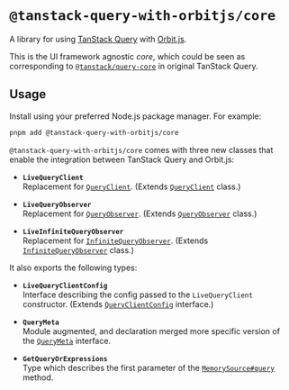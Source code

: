 # `@tanstack-query-with-orbitjs/core`

A library for using [TanStack Query](https://tanstack.com/query) with [Orbit.js](https://orbitjs.com/).

This is the UI framework agnostic _core_, which could be seen as corresponding to [`@tanstack/query-core`](https://github.com/TanStack/query/tree/v4.16.1/packages/query-core) in original TanStack Query.

## Usage

Install using your preferred Node.js package manager. For example:

```sh
pnpm add @tanstack-query-with-orbitjs/core
```

`@tanstack-query-with-orbitjs/core` comes with three new classes that enable the integration between TanStack Query and Orbit.js:

-   **`LiveQueryClient`**<br/>
    Replacement for
    [`QueryClient`](https://tanstack.com/query/v4/docs/reference/QueryClient).
    (Extends
    [`QueryClient`](https://tanstack.com/query/v4/docs/reference/QueryClient)
    class.)

-   **`LiveQueryObserver`**<br/>
    Replacement for
    [`QueryObserver`](https://tanstack.com/query/v4/docs/reference/QueryObserver).
    (Extends
    [`QueryObserver`](https://tanstack.com/query/v4/docs/reference/QueryObserver)
    class.)

-   **`LiveInfiniteQueryObserver`**<br/>
    Replacement for
    [`InfiniteQueryObserver`](https://tanstack.com/query/v4/docs/reference/InfiniteQueryObserver).
    (Extends
    [`InfiniteQueryObserver`](https://tanstack.com/query/v4/docs/reference/InfiniteQueryObserver)
    class.)

It also exports the following types:

-   **`LiveQueryClientConfig`**<br/>
    Interface describing the config passed to the `LiveQueryClient` constructor. (Extends
    [`QueryClientConfig`](https://github.com/TanStack/query/blob/v4.16.1/packages/query-core/src/types.ts#L708-L713)
    interface.)

-   **`QueryMeta`**<br/>
    Module augmented, and declaration merged more specific version of
    the
    [`QueryMeta`](https://github.com/TanStack/query/blob/v4.16.1/packages/query-core/src/types.ts#L51-L53)
    interface.

-   **`GetQueryOrExpressions`**<br/>
    Type which describes the first parameter of the [`MemorySource#query`](https://orbitjs.com/docs/api/memory/classes/MemorySource#query) method.
